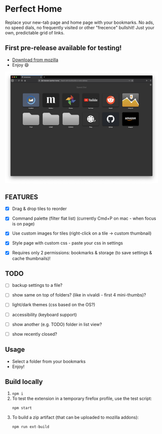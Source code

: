 # Perfect Home
Replace your new-tab page and home page with your bookmarks.
No ads, no speed dials, no frequently visited or other "frecence" bullshit!
Just your own, predictable grid of links.

## First pre-release available for testing!
- [Download from mozilla](https://addons.mozilla.org/en-US/firefox/addon/perfect-home/)
- Enjoy :smile:

![Screen1](_stuff/screen-main.png)


## FEATURES
- [x] Drag & drop tiles to reorder
- [x] Command palette (filter flat list) (currently Cmd+P on mac - when focus is on page)
- [x] Use custom images for tiles (right-click on a tile -> custom thumbnail)
- [x] Style page with custom css - paste your css in settings
- [x] Requires only 2 permissions: bookmarks & storage (to save settings & cache thumbnails)!


## TODO
- [ ] backup settings to a file?
- [ ] show same on top of folders? (like in vivaldi - first 4 mini-thumbs)?
- [ ] light/dark themes (css based on the OS?)
- [ ] accessibility (keyboard support)
- [ ] show another (e.g. TODO) folder in list view?
- [ ] show recently closed?


## Usage
- Select a folder from your bookmarks
- Enjoy!


## Build locally
1. `npm i`
2. To test the extension in a temporary firefox profile, use the test script:
    ```sh
    npm start
    ```
3. To build a zip artifact (that can be uploaded to mozilla addons):
    ```sh
    npm run ext-build
    ```

